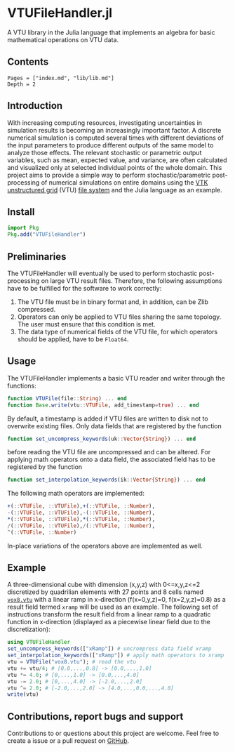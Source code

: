 # VTUFileHandler.jl
A VTU library in the Julia language that implements an algebra for basic mathematical operations on VTU data.

## Contents

```@contents
Pages = ["index.md", "lib/lib.md"]
Depth = 2
```

## Introduction

With increasing computing resources, investigating uncertainties in simulation results is becoming an increasingly important factor. A discrete numerical simulation is computed several times with different deviations of the input parameters to produce different outputs of the same model to analyze those effects. The relevant stochastic or parametric output variables, such as mean, expected value, and variance, are often calculated and visualized only at selected individual points of the whole domain. This project aims to provide a simple way to perform stochastic/parametric post-processing of numerical simulations on entire domains using the [VTK unstructured grid](https://vtk.org/) (VTU) [file system](https://vtk.org/wp-content/uploads/2015/04/file-formats.pdf) and the Julia language as an example.

## Install

```julia
import Pkg
Pkg.add("VTUFileHandler")
```

## Preliminaries 

The VTUFileHandler will eventually be used to perform stochastic post-processing on large VTU result files. Therefore, the following assumptions have to be fulfilled for the software to work correctly:

1. The VTU file must be in binary format and, in addition, can be Zlib compressed.
2. Operators can only be applied to VTU files sharing the same topology. The user must ensure that this condition is met.
3. The data type of numerical fields of the VTU file, for which operators should be applied, have to be `Float64`.

## Usage

The VTUFileHandler implements a basic VTU reader and writer through the functions:
```julia
function VTUFile(file::String) ... end 
function Base.write(vtu::VTUFile, add_timestamp=true) ... end
```
By default, a timestamp is added if VTU files are written to disk not to overwrite existing files. Only data fields that are registered by the function 
```julia
function set_uncompress_keywords(uk::Vector{String}) ... end
```
before reading the VTU file are uncompressed and can be altered. For applying math operators onto a data field, the associated field has to be registered by the function 
```julia
function set_interpolation_keywords(ik::Vector{String}) ... end
```
The following math operators are implemented:
```julia 
+(::VTUFile, ::VTUFile),+(::VTUFile, ::Number),
-(::VTUFile, ::VTUFile),-(::VTUFile, ::Number),
*(::VTUFile, ::VTUFile),*(::VTUFile, ::Number),
/(::VTUFile, ::VTUFile),/(::VTUFile, ::Number),
^(::VTUFile, ::Number)
```
In-place variations of the operators above are implemented as well.


## Example

A three-dimensional cube with dimension (x,y,z) with 0<=x,y,z<=2 discretized by quadrilian elements with 27 points and 8 cells named [`vox8.vtu`](https://github.com/baxmittens/VTUFileHandler.jl/blob/main/test/vox8.vtu) with a linear ramp in x-direction (f(x=0,y,z)=0, f(x=2,y,z)=0.8) as a result field termed `xramp` will be used as an example. The following set of instructions transform the result field from a linear ramp to a quadratic function in x-direction (displayed as a piecewise linear field due to the discretization):
```julia
using VTUFileHandler
set_uncompress_keywords(["xRamp"]) # uncrompress data field xramp
set_interpolation_keywords(["xRamp"]) # apply math operators to xramp
vtu = VTUFile("vox8.vtu"); # read the vtu
vtu += vtu/4; # [0.0,...,0.8] -> [0.0,...,1.0]
vtu *= 4.0; # [0,...,1.0] -> [0.0,...,4.0]
vtu -= 2.0; # [0,...,4.0] -> [-2.0,...,2.0]
vtu ^= 2.0; # [-2.0,...,2.0] -> [4.0,...,0.0,...,4.0]
write(vtu)
```

## Contributions, report bugs and support

Contributions to or questions about this project are welcome. Feel free to create a issue or a pull request on [GitHub](https://github.com/baxmittens/VTUFileHandler.jl).
